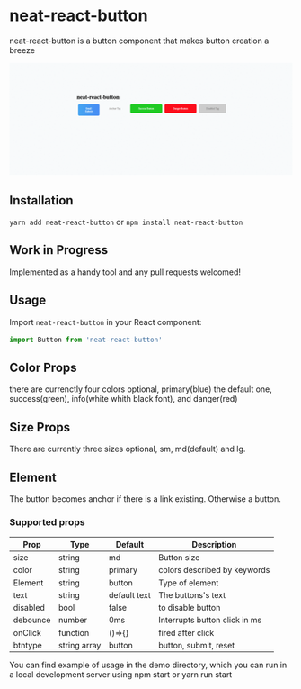 # neat-react-button

neat-react-button is a button component that makes button creation a breeze

![Showtime logo](demo/src/neat-react-buttonDemo.gif)


## Installation

``yarn add neat-react-button``
or
``npm install neat-react-button``

## Work in Progress 

Implemented as a handy tool and any pull requests welcomed!

## Usage
Import `neat-react-button` in your React component:

```javascript static
import Button from 'neat-react-button'
``` 

## Color Props

there are currenctly four colors optional, primary(blue) the default one, success(green), info(white whith black font), and danger(red)

## Size Props

There are currently three sizes optional, sm, md(default) and lg. 

## Element

The button becomes anchor if there is a link existing. Otherwise a button.


### Supported props
|Prop         |Type         |Default                   |Description                           |
|-------------|-------------|--------------------------|--------------------------------------|
|size         |string       |md                        |Button size                           |
|color        |string       |primary                   |colors described by keywords          |
|Element      |string       |button                    |Type of element                       |
|text         |string       |default text              |The buttons's text                    |
|disabled     |bool         |false                     |to disable button                     | 
|debounce     |number       |0ms                       |Interrupts button click in ms         |
|onClick      |function     |()=>{}                    |fired after click                     |
|btntype      |string array |button                    |button, submit, reset                 |


You can find example of usage in the demo directory, which you can run in a local development server using npm start or yarn run start
